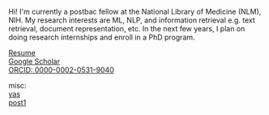 Hi! I'm currently a postbac fellow at the National Library of Medicine (NLM), NIH. My research interests are ML, NLP, and information retrieval e.g. text retrieval, document representation, etc. In the next few years, I plan on doing research internships and enroll in a PhD program.   
    
[Resume](./resume.pdf)  
[Google Scholar](https://scholar.google.com/citations?authuser=3&user=bAy1N24AAAAJ)  
[ORCID: 0000-0002-0531-9040](https://orcid.org/0000-0002-0531-9040)


misc:   
[yas](./figure1_overall.pdf)  
[post1](./posts/post1.md)  



